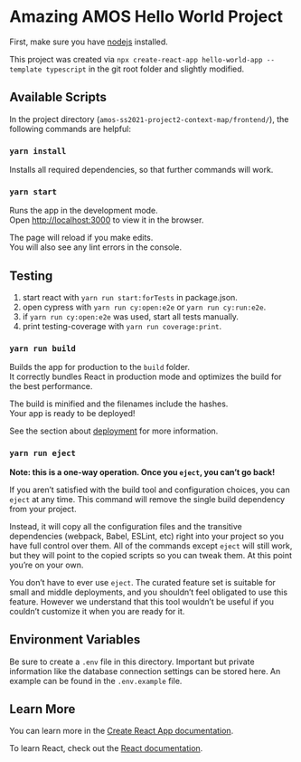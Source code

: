# Amazing AMOS Hello World Project

First, make sure you have [nodejs](https://nodejs.org/) installed.

This project was created via `npx create-react-app hello-world-app --template typescript` in the git root folder and slightly modified.

## Available Scripts

In the project directory (`amos-ss2021-project2-context-map/frontend/`), the following commands are helpful:

### `yarn install`

Installs all required dependencies, so that further commands will work.

### `yarn start`

Runs the app in the development mode.\
Open [http://localhost:3000](http://localhost:3000) to view it in the browser.

The page will reload if you make edits.\
You will also see any lint errors in the console.

## Testing
1. start react with `yarn run start:forTests` in package.json.
2. open cypress with `yarn run cy:open:e2e` or `yarn run cy:run:e2e`.
3. if `yarn run cy:open:e2e` was used, start all tests manually.
4. print testing-coverage with `yarn run coverage:print`.

### `yarn run build`

Builds the app for production to the `build` folder.\
It correctly bundles React in production mode and optimizes the build for the best performance.

The build is minified and the filenames include the hashes.\
Your app is ready to be deployed!

See the section about [deployment](https://facebook.github.io/create-react-app/docs/deployment) for more information.

### `yarn run eject`

**Note: this is a one-way operation. Once you `eject`, you can’t go back!**

If you aren’t satisfied with the build tool and configuration choices, you can `eject` at any time. This command will remove the single build dependency from your project.

Instead, it will copy all the configuration files and the transitive dependencies (webpack, Babel, ESLint, etc) right into your project so you have full control over them. All of the commands except `eject` will still work, but they will point to the copied scripts so you can tweak them. At this point you’re on your own.

You don’t have to ever use `eject`. The curated feature set is suitable for small and middle deployments, and you shouldn’t feel obligated to use this feature. However we understand that this tool wouldn’t be useful if you couldn’t customize it when you are ready for it.

## Environment Variables
Be sure to create a `.env` file in this directory.
Important but private information like the database connection settings can be stored here.
An example can be found in the `.env.example` file.

## Learn More

You can learn more in the [Create React App documentation](https://facebook.github.io/create-react-app/docs/getting-started).

To learn React, check out the [React documentation](https://reactjs.org/).
